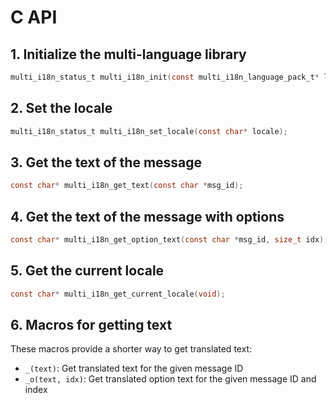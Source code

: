 # C API

## 1. Initialize the multi-language library

```c
multi_i18n_status_t multi_i18n_init(const multi_i18n_language_pack_t* language_pack);
```

## 2. Set the locale

```c
multi_i18n_status_t multi_i18n_set_locale(const char* locale);
```

## 3. Get the text of the message

```c
const char* multi_i18n_get_text(const char *msg_id);
```

## 4. Get the text of the message with options

```c
const char* multi_i18n_get_option_text(const char *msg_id, size_t idx);
```

## 5. Get the current locale

```c
const char* multi_i18n_get_current_locale(void);
```

## 6. Macros for getting text

These macros provide a shorter way to get translated text:

- `_(text)`: Get translated text for the given message ID
- `_o(text, idx)`: Get translated option text for the given message ID and index
